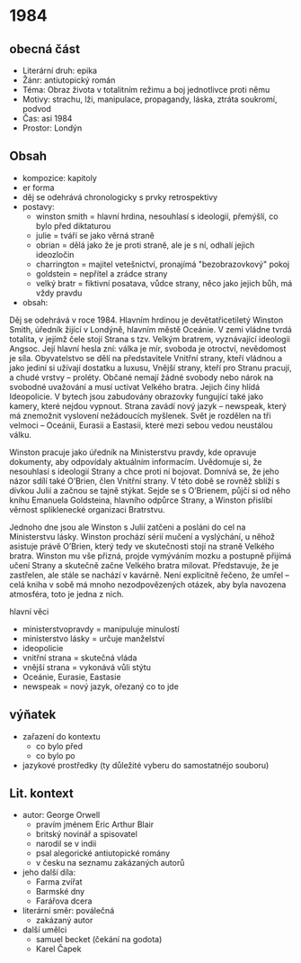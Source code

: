 # 1984

## obecná část

- Literární druh: epika
- Žánr: antiutopický román
- Téma: Obraz života v totalitním režimu a boj jednotlivce proti němu
- Motivy: strachu, lži, manipulace, propagandy, láska, ztráta soukromí, podvod
- Čas: asi 1984
- Prostor: Londýn

## Obsah

- kompozice: kapitoly
- er forma
- děj se odehrává chronologicky s prvky retrospektivy
- postavy:
  - winston smith = hlavní hrdina, nesouhlasí s ideologií, přemýšlí, co bylo před diktaturou
  - julie = tváří se jako věrná straně
  - obrian = dělá jako že je proti straně, ale je s ní, odhalí jejich ideozločin
  - charrington = majitel vetešnictví, pronajímá "bezobrazovkový" pokoj
  - goldstein = nepřítel a zrádce strany
  - velký bratr = fiktivní posatava, vůdce strany, něco jako jejich bůh, má vždy pravdu
- obsah:

Děj se odehrává v roce 1984. Hlavním hrdinou je devětatřicetiletý Winston Smith, úředník žijící v Londýně, hlavním městě Oceánie. V zemi vládne tvrdá totalita, v jejímž čele stojí Strana s tzv. Velkým bratrem, vyznávající ideologii Angsoc. Její hlavní hesla zní: válka je mír, svoboda je otroctví, nevědomost je síla. Obyvatelstvo se dělí na představitele Vnitřní strany, kteří vládnou a jako jediní si užívají dostatku a luxusu, Vnější strany, kteří pro Stranu pracují, a chudé vrstvy – proléty. Občané nemají žádné svobody nebo nárok na svobodné uvažování a musí uctívat Velkého bratra. Jejich činy hlídá Ideopolicie. V bytech jsou zabudovány obrazovky fungující také jako kamery, které nejdou vypnout. Strana zavádí nový jazyk – newspeak, který má znemožnit vyslovení nežádoucích myšlenek. Svět je rozdělen na tři velmoci – Oceánii, Eurasii a Eastasii, které mezi sebou vedou neustálou válku.

Winston pracuje jako úředník na Ministerstvu pravdy, kde opravuje dokumenty, aby odpovídaly aktuálním informacím. Uvědomuje si, že nesouhlasí s ideologií Strany a chce proti ní bojovat. Domnívá se, že jeho názor sdílí také O’Brien, člen Vnitřní strany. V této době se rovněž sblíží s dívkou Julií a začnou se tajně stýkat. Sejde se s O’Brienem, půjčí si od něho knihu Emanuela Goldsteina, hlavního odpůrce Strany, a Winston přislíbí věrnost spliklenecké organizaci Bratrstvu.

Jednoho dne jsou ale Winston s Julií zatčeni a posláni do cel na Ministerstvu lásky. Winston prochází sérií mučení a vyslýchání, u něhož asistuje právě O’Brien, který tedy ve skutečnosti stojí na straně Velkého bratra. Winston mu vše přizná, projde vymýváním mozku a postupně přijímá učení Strany a skutečně začne Velkého bratra milovat. Představuje, že je zastřelen, ale stále se nachází v kavárně. Není explicitně řečeno, že umřel – celá kniha v sobě má mnoho nezodpovězených otázek, aby byla navozena atmosféra, toto je jedna z nich.

hlavní věci
- ministerstvopravdy = manipuluje minulostí
- ministerstvo lásky = určuje manželství
- ideopolicie
- vnitřní strana = skutečná vláda
- vnější strana = vykonává vůli stýtu
- Oceánie, Eurasie, Eastasie
- newspeak = nový jazyk, ořezaný co to jde

## výňatek

- zařazení do kontextu
  - co bylo před
  - co bylo po
- jazykové prostředky (ty důležité vyberu do samostatnéjo souboru)

## Lit. kontext

- autor: George Orwell
  - pravím jménem Eric Arthur Blair
  - britský novinář a spisovatel
  - narodil se v indii
  - psal alegorické antiutopické romány
  - v česku na seznamu zakázaných autorů
- jeho další díla:
  - Farma zvířat
  - Barmské dny
  - Farářova dcera
- literární směr: poválečná
  - zakázaný autor
- další umělci
  - samuel becket (čekání na godota)
  - Karel Čapek

